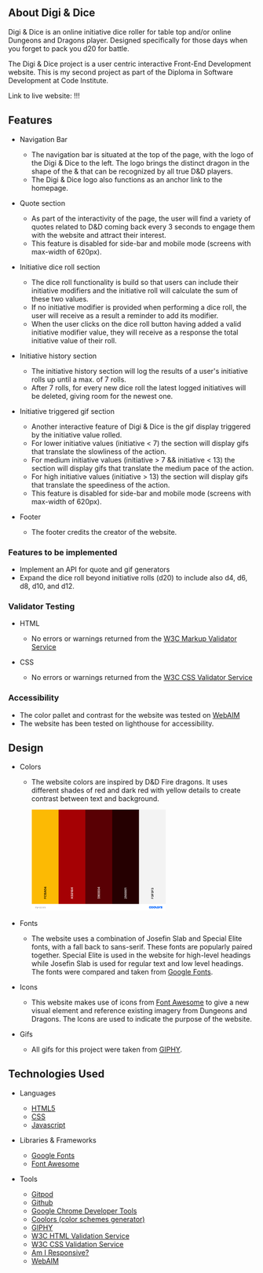 ## About Digi & Dice

Digi & Dice is an online initiative dice roller for table top and/or online Dungeons and Dragons player. Designed specifically for those days when you forget to pack you d20 for battle. 

The Digi & Dice project is a user centric interactive Front-End Development website. This is my second project as part of the Diploma in Software Development at Code Institute.

Link to live website: !!!

## Features

- Navigation Bar
    - The navigation bar is situated at the top of the page, with the logo of the Digi & Dice to the left. The logo brings the distinct dragon in the shape of the & that can be recognized by all true D&D players. 
    - The Digi & Dice logo also functions as an anchor link to the homepage.

- Quote section
    - As part of the interactivity of the page, the user will find a variety of quotes related to D&D coming back every 3 seconds to engage them with the website and attract their interest.
    - This feature is disabled for side-bar and mobile mode (screens with max-width of 620px).

- Initiative dice roll section
    - The dice roll functionality is build so that users can include their initiative modifiers and the initiative roll will calculate the sum of these two values. 
    - If no initiative modifier is provided when performing a dice roll, the user will receive as a result a reminder to add its modifier. 
    - When the user clicks on the dice roll button having added a valid initiative modifier value, they will receive as a response the total initiative value of their roll. 

- Initiative history section
    - The initiative history section will log the results of a user's initiative rolls up until a max. of 7 rolls. 
    - After 7 rolls, for every new dice roll the latest logged initiatives will be deleted, giving room for the newest one. 

- Initiative triggered gif section
    - Another interactive feature of Digi & Dice is the gif display triggered by the initiative value rolled.
    - For lower initiative values (initiative < 7) the section will display gifs that translate the slowliness of the action.
    - For medium initiative values (initiative > 7 && initiative < 13) the section will display gifs that translate the medium pace of the action.
    - For high initiative values (initiative > 13) the section will display gifs that translate the speediness of the action.
    - This feature is disabled for side-bar and mobile mode (screens with max-width of 620px). 

- Footer 
    - The footer credits the creator of the website. 

### Features to be implemented

- Implement an API for quote and gif generators
- Expand the dice roll beyond initiative rolls (d20) to include also d4, d6, d8, d10, and d12.

### Validator Testing

- HTML
    - No errors or warnings returned from the [W3C Markup Validator Service](https://validator.w3.org/)

- CSS
    - No errors or warnings returned from the [W3C CSS Validator Service](https://jigsaw.w3.org/css-validator/)

### Accessibility

- The color pallet and contrast for the website was tested on [WebAIM](https://webaim.org/resources/contrastchecker/)
- The website has been tested on lighthouse for accessibility. 

## Design

- Colors
    - The website colors are inspired by D&D Fire dragons. It uses different shades of red and dark red with yellow details to create contrast between text and background.

        <img src="assets/images/design/my-colors.png" style="width: 60%" style="height: 120px">

- Fonts
    - The website uses a combination of Josefin Slab and Special Elite fonts, with a fall back to sans-serif. These fonts are popularly paired together. Special Elite is used in the website for high-level headings while Josefin Slab is used for regular text and low level headings. The fonts were compared and taken from [Google Fonts](https://fonts.google.com/).

- Icons
    - This website makes use of icons from [Font Awesome](https://fontawesome.com/) to give a new visual element and reference existing imagery from Dungeons and Dragons. The Icons are used to indicate the purpose of the website.

- Gifs
    - All gifs for this project were taken from [GIPHY](https://giphy.com/). 

## Technologies Used

- Languages
    - [HTML5](https://en.wikipedia.org/wiki/HTML)
    - [CSS](https://en.wikipedia.org/wiki/CSS)
    - [Javascript](https://en.wikipedia.org/wiki/JavaScript)

- Libraries & Frameworks
    - [Google Fonts](https://fonts.google.com/)
    - [Font Awesome](https://fontawesome.com/)

- Tools
    - [Gitpod](https://www.gitpod.io/)
    - [Github](https://github.com/)
    - [Google Chrome Developer Tools](https://developer.chrome.com/docs/devtools/)
    - [Coolors (color schemes generator)](https://coolors.co/)
    - [GIPHY](https://giphy.com/)
    - [W3C HTML Validation Service](https://validator.w3.org/)
    - [W3C CSS Validation Service](https://validator.w3.org/)
    - [Am I Responsive?](http://ami.responsivedesign.is/)
    - [WebAIM](https://webaim.org/resources/contrastchecker/)
    